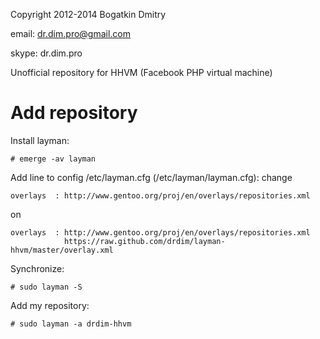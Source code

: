 Copyright 2012-2014 Bogatkin Dmitry

email: dr.dim.pro@gmail.com

skype: dr.dim.pro


Unofficial repository for HHVM (Facebook PHP virtual machine)


Add repository
==============

Install layman:

    # emerge -av layman

Add line to config /etc/layman.cfg (/etc/layman/layman.cfg):
change

    overlays  : http://www.gentoo.org/proj/en/overlays/repositories.xml

on

    overlays  : http://www.gentoo.org/proj/en/overlays/repositories.xml
                https://raw.github.com/drdim/layman-hhvm/master/overlay.xml

Synchronize:

    # sudo layman -S

Add my repository:

    # sudo layman -a drdim-hhvm
